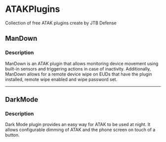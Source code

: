 # ATAKPlugins
Collection of free ATAK plugins create by JTB Defense

## ManDown

### Description 

ManDown is an ATAK plugin that allows monitoring device movement using built-in sensors and triggering actions in case of inactivity.
Additionally, ManDown allows for a remote device wipe on EUDs that have the plugin installed, remote wipe enabled and wipe password set.

---

## DarkMode

### Description

Dark Mode plugin provides an easy way for ATAK to be used at night. It allows configurable dimming of ATAK and the phone screen on touch of a button.
